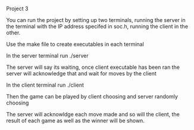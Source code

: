 Project 3

You can run the project by setting up two terminals, running the server in the terminal with the IP address specifed in soc.h, running the client in the other.

Use the make file to create executables in each terminal

In the server terminal run ./server

The server will say its waiting, once client executable has been ran the server will acknowledge that and wait for moves by the client

In the client terminal run ./client

Then the game can be played by client choosing and server randomly choosing

The server will acknowldge each move made and so will the client, the result of each game as well as the winner will be shown.
